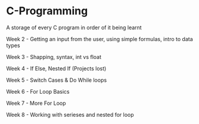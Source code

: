 # C-Programming
A storage of every C program in order of it being learnt 

Week 2 -  Getting an input from the user, using simple formulas, intro to data types

Week 3 -  Shapping, syntax, int vs float

Week 4 -  If Else, Nested If (Projects lost) 

Week 5 -  Switch Cases & Do While loops

Week 6 -  For Loop Basics

Week 7 - More For Loop 

Week 8 - Working with serieses and nested for loop


